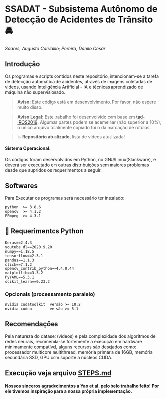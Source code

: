 # SSADAT - Subsistema Autônomo de Detecção de Acidentes de Trânsito :oncoming_police_car:

_Soares, Augusto Carvalho; Pereira, Danilo César_

## Introdução
Os programas e scripts contidos neste repositório, intencionam-se a tarefa de detecção automática de acidentes, através de imagens coletadas de videos, usando Inteligência Artificial - IA e técnicas aprendizado de máquina não supervisionado.

> **Aviso:** Este código está em desenvolvimento. Por favor, não espere muito disso.

> **Aviso Legal:**
> Este trabalho foi desenvolvido com base em [tad-IROS2019](https://github.com/MoonBlvd/tad-IROS2019). Algumas partes podem se acemelhar (não superior a 10%), o unico arquivo totalmente copiado foi o da marcação de rótulos.

> :boom: **Repositório atualizado**, lista de vídeos atualizada!

#### Sistema Operacional:
Os códigos foram desenvolvidos em Python, no GNU/Linux(Slackware), e deverá ser executado em outras distribuições sem maiores problemas desde que supridos os requerimentos a seguir.

## Softwares
Para Executar os programas será necessário ter instalado:

	python	>= 3.8.6
	opencv	>= 4.1.2
	FFmpeg	>= 4.3.1

## :snake: Requerimentos Python

	Keras==2.4.3
	youtube_dl==2020.9.20
	numpy==1.18.5
	tensorflow==2.3.1
	pandas==1.1.3
	click==7.1.2
	opencv_contrib_python==4.4.0.44
	matplotlib==3.3.2
	PyYAML==5.3.1
	scikit_learn==0.23.2

### Opcionais (processamento paralelo)

	nvidia cudatoolkit	versão >= 10.2
	nvidia cudnn		versão >= 5.1


## Recomendações
Pela natureza do dataset (vídeos) e pela complexidade dos algoritmos de redes neurais, recomenda-se fortemente a execução em hardware minimamente compatível, alguns recursos são desejados como: processador multicore multithread, memória primária de 16GB, memória secundária SSD, GPU com suporte a núcleos CUDA.

## Execução veja arquivo [STEPS.md](STEPS.md)
<!--
## Citações
Caso algo neste repositório lhe seja útil, esteja à vontade para nos citar:

	@article{augusto2020ssadat,
		title = {{SSADAT} --- {Subsistema} {Autônomo} {de} {Detecção} {de} {Acidentes} {de} {Trânsito}},
		shorttitle = {{SSADAT}},
		author = {Soares, Augusto Carvalho and Pereira, Danilo César},
		abstract = {},
		keywords = {},
		language = {pt-BR},
		journal={},
		month = {Nov},
		year = {2020}
	}
-->
#### Nossos sinceros agradecimentos a Yao et al. pelo belo trabalho feito! Por ele tivemos inspiração para a nossa própria implementação.
